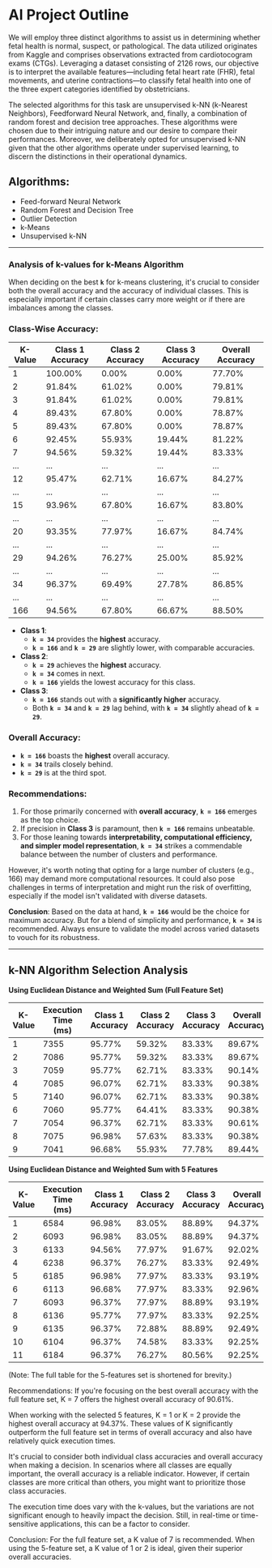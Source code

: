 # AI Project Outline
We will employ three distinct algorithms to assist us in determining whether fetal health is normal, suspect, or pathological. The data utilized originates from Kaggle and comprises observations extracted from cardiotocogram exams (CTGs). Leveraging a dataset consisting of 2126 rows, our objective is to interpret the available features—including fetal heart rate (FHR), fetal movements, and uterine contractions—to classify fetal health into one of the three expert categories identified by obstetricians.

The selected algorithms for this task are unsupervised k-NN (k-Nearest Neighbors), Feedforward Neural Network, and, finally, a combination of random forest and decision tree approaches. These algorithms were chosen due to their intriguing nature and our desire to compare their performances. Moreover, we deliberately opted for unsupervised k-NN given that the other algorithms operate under supervised learning, to discern the distinctions in their operational dynamics.

## Algorithms:
- Feed-forward Neural Network
- Random Forest and Decision Tree
- Outlier Detection
- k-Means
- Unsupervised k-NN


---
### **Analysis of k-values for k-Means Algorithm**

When deciding on the best **`k`** for k-means clustering, it's crucial to consider both the overall accuracy and the accuracy of individual classes. This is especially important if certain classes carry more weight or if there are imbalances among the classes.

### Class-Wise Accuracy:

| K-Value | Class 1 Accuracy | Class 2 Accuracy | Class 3 Accuracy | Overall Accuracy |
|---------|------------------|------------------|------------------|------------------|
| 1       | 100.00%          | 0.00%            | 0.00%            | 77.70%           |
| 2       | 91.84%           | 61.02%           | 0.00%            | 79.81%           |
| 3       | 91.84%           | 61.02%           | 0.00%            | 79.81%           |
| 4       | 89.43%           | 67.80%           | 0.00%            | 78.87%           |
| 5       | 89.43%           | 67.80%           | 0.00%            | 78.87%           |
| 6       | 92.45%           | 55.93%           | 19.44%           | 81.22%           |
| 7       | 94.56%           | 59.32%           | 19.44%           | 83.33%           |
| ...      | ...           | ...         | ...           | ...           |
| 12      | 95.47%           | 62.71%           | 16.67%           | 84.27%           |
| ...      | ...           | ...         | ...           | ...           |
| 15      | 93.96%           | 67.80%           | 16.67%           | 83.80%           |
| ...      | ...           | ...         | ...           | ...           |
| 20      | 93.35%           | 77.97%           | 16.67%           | 84.74%           |
| ...      | ...           | ...         | ...           | ...           |
| 29      | 94.26%           | 76.27%           | 25.00%           | 85.92%           |
| ...      | ...           | ...         | ...           | ...           |
| 34      | 96.37%           | 69.49%           | 27.78%           | 86.85%           |
| ...      | ...           | ...         | ...           | ...           |
| 166     | 94.56%           | 67.80%           | 66.67%           | 88.50%           |

- **Class 1**:
    - **`k = 34`** provides the **highest** accuracy.
    - **`k = 166`** and **`k = 29`** are slightly lower, with comparable accuracies.
- **Class 2**:
    - **`k = 29`** achieves the **highest** accuracy.
    - **`k = 34`** comes in next.
    - **`k = 166`** yields the lowest accuracy for this class.
- **Class 3**:
    - **`k = 166`** stands out with a **significantly higher** accuracy.
    - Both **`k = 34`** and **`k = 29`** lag behind, with **`k = 34`** slightly ahead of **`k = 29`**.

### Overall Accuracy:

- **`k = 166`** boasts the **highest** overall accuracy.
- **`k = 34`** trails closely behind.
- **`k = 29`** is at the third spot.

### Recommendations:

1. For those primarily concerned with **overall accuracy**, **`k = 166`** emerges as the top choice.
2. If precision in **Class 3** is paramount, then **`k = 166`** remains unbeatable.
3. For those leaning towards **interpretability, computational efficiency, and simpler model representation**, **`k = 34`** strikes a commendable balance between the number of clusters and performance.

However, it's worth noting that opting for a large number of clusters (e.g., 166) may demand more computational resources. It could also pose challenges in terms of interpretation and might run the risk of overfitting, especially if the model isn't validated with diverse datasets.

**Conclusion**:
Based on the data at hand, **`k = 166`** would be the choice for maximum accuracy. But for a blend of simplicity and performance, **`k = 34`** is recommended. Always ensure to validate the model across varied datasets to vouch for its robustness.

---
## k-NN Algorithm Selection Analysis

**Using Euclidean Distance and Weighted Sum (Full Feature Set)**

| K-Value | Execution Time (ms) | Class 1 Accuracy | Class 2 Accuracy | Class 3 Accuracy | Overall Accuracy |
|---------|---------------------|------------------|------------------|------------------|------------------|
| 1 | 7355 | 95.77% | 59.32% | 83.33% | 89.67% |
| 2 | 7086 | 95.77% | 59.32% | 83.33% | 89.67% |
| 3 | 7059 | 95.77% | 62.71% | 83.33% | 90.14% |
| 4 | 7085 | 96.07% | 62.71% | 83.33% | 90.38% |
| 5 | 7140 | 96.07% | 62.71% | 83.33% | 90.38% |
| 6 | 7060 | 95.77% | 64.41% | 83.33% | 90.38% |
| 7 | 7054 | 96.37% | 62.71% | 83.33% | 90.61% |
| 8 | 7075 | 96.98% | 57.63% | 83.33% | 90.38% |
| 9 | 7041 | 96.68% | 55.93% | 77.78% | 89.44% |

**Using Euclidean Distance and Weighted Sum with 5 Features**

| K-Value | Execution Time (ms) | Class 1 Accuracy | Class 2 Accuracy | Class 3 Accuracy | Overall Accuracy |
|---------|---------------------|------------------|------------------|------------------|------------------|
| 1 | 6584 | 96.98% | 83.05% | 88.89% | 94.37% |
| 2 | 6093 | 96.98% | 83.05% | 88.89% | 94.37% |
| 3 | 6133 | 94.56% | 77.97% | 91.67% | 92.02% |
| 4 | 6238 | 96.37% | 76.27% | 83.33% | 92.49% |
| 5 | 6185 | 96.98% | 77.97% | 83.33% | 93.19% |
| 6 | 6113 | 96.68% | 77.97% | 83.33% | 92.96% |
| 7 | 6093 | 96.37% | 77.97% | 88.89% | 93.19% |
| 8 | 6136 | 95.77% | 77.97% | 83.33% | 92.25% |
| 9 | 6135 | 96.37% | 72.88% | 88.89% | 92.49% |
| 10 | 6104 | 96.37% | 74.58% | 83.33% | 92.25% |
| 11 | 6184 | 96.37% | 76.27% | 80.56% | 92.25% |


(Note: The full table for the 5-features set is shortened for brevity.)

Recommendations:
If you're focusing on the best overall accuracy with the full feature set, K = 7 offers the highest overall accuracy of 90.61%.

When working with the selected 5 features, K = 1 or K = 2 provide the highest overall accuracy at 94.37%. These values of K significantly outperform the full feature set in terms of overall accuracy and also have relatively quick execution times.

It's crucial to consider both individual class accuracies and overall accuracy when making a decision. In scenarios where all classes are equally important, the overall accuracy is a reliable indicator. However, if certain classes are more critical than others, you might want to prioritize those class accuracies.

The execution time does vary with the k-values, but the variations are not significant enough to heavily impact the decision. Still, in real-time or time-sensitive applications, this can be a factor to consider.

Conclusion:
For the full feature set, a K value of 7 is recommended. When using the 5-feature set, a K value of 1 or 2 is ideal, given their superior overall accuracies.
